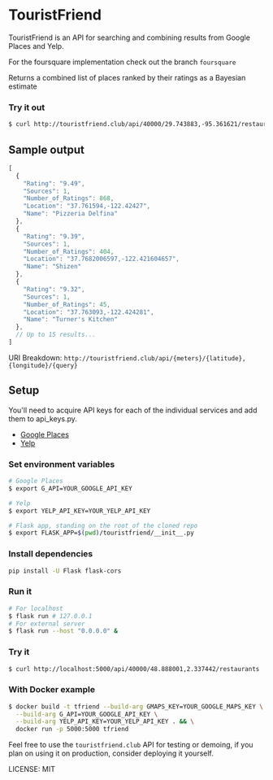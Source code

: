 # TouristFriend


TouristFriend is an API for searching and combining results from Google Places and Yelp.

For the foursquare implementation check out the branch `foursquare`

Returns a combined list of places ranked by their ratings as a Bayesian estimate

### Try it out
```Bash
$ curl http://touristfriend.club/api/40000/29.743883,-95.361621/restaurants
```

## Sample output

```JavaScript
[
  {
    "Rating": "9.49",
    "Sources": 1,
    "Number_of_Ratings": 868,
    "Location": "37.761594,-122.42427",
    "Name": "Pizzeria Delfina"
  },
  {
    "Rating": "9.39",
    "Sources": 1,
    "Number_of_Ratings": 404,
    "Location": "37.7682006597,-122.421604657",
    "Name": "Shizen"
  },
  {
    "Rating": "9.32",
    "Sources": 1,
    "Number_of_Ratings": 45,
    "Location": "37.763093,-122.424281",
    "Name": "Turner's Kitchen"
  },
  // Up to 15 results...
]
```

URI Breakdown: `http://touristfriend.club/api/{meters}/{latitude},{longitude}/{query}`

## Setup
You'll need to acquire API keys for each of the individual services and add them to api_keys.py.

+ [Google Places](https://developers.google.com/places/web-service/get-api-key)
+ [Yelp](https://www.yelp.com/developers/v3/manage_app)

### Set environment variables

```Bash
# Google Places
$ export G_API=YOUR_GOOGLE_API_KEY

# Yelp
$ export YELP_API_KEY=YOUR_YELP_API_KEY

# Flask app, standing on the root of the cloned repo
$ export FLASK_APP=$(pwd)/touristfriend/__init__.py
```
### Install dependencies

```Bash
pip install -U Flask flask-cors
```

### Run it

```Bash
# For localhost
$ flask run # 127.0.0.1
# For external server
$ flask run --host "0.0.0.0" &
```

### Try it

```Bash
$ curl http://localhost:5000/api/40000/48.888001,2.337442/restaurants
```

### With Docker example

```Bash
$ docker build -t tfriend --build-arg GMAPS_KEY=YOUR_GOOGLE_MAPS_KEY \
  --build-arg G_API=YOUR_GOOGLE_API_KEY \
  --build-arg YELP_API_KEY=YOUR_YELP_API_KEY . && \
  docker run -p 5000:5000 tfriend
```

Feel free to use the `touristfriend.club` API for testing or demoing, if you plan on using it on production, consider deploying it yourself.

LICENSE: MIT
